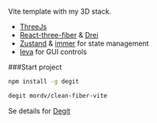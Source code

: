 Vite template with my 3D stack.
- [ThreeJs](https://github.com/mrdoob/three.js)
- [React-three-fiber](https://github.com/pmndrs/react-three-fiber) & [Drei]((https://github.com/pmndrs/drei)) 
- [Zustand](https://github.com/pmndrs/zustand) & [immer](https://github.com/immerjs/immer) for state management
- [leva](https://github.com/pmndrs/leva) for GUI controls

###Start project
```bash
npm install -g degit

degit mordv/clean-fiber-vite
```
Se details for [Degit](https://github.com/Rich-Harris/degit)
